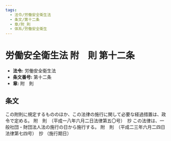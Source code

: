 ```yaml
---
tags:
  - 法令/労働安全衛生法
  - 条文/第十二条
  - 章/附_則
  - 体系/労働安全衛生
---
```

# 労働安全衛生法 附　則 第十二条

- **法令:** 労働安全衛生法
- **条文番号:** 第十二条
- **章:** 附　則

## 条文
この附則に規定するもののほか、この法律の施行に関して必要な経過措置は、政令で定める。
附　則　（平成一八年六月二日法律第五〇号）　抄
この法律は、一般社団・財団法人法の施行の日から施行する。
附　則　（平成二三年六月二四日法律第七四号）　抄
（施行期日）

